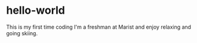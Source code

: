 # hello-world
This is my first time coding 
I'm a freshman at Marist and enjoy relaxing and going skiing. 
